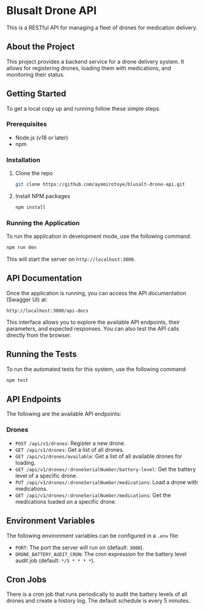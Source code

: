 # Blusalt Drone API

This is a RESTful API for managing a fleet of drones for medication delivery.

## About the Project

This project provides a backend service for a drone delivery system. It allows for registering drones, loading them with medications, and monitoring their status.

## Getting Started

To get a local copy up and running follow these simple steps.

### Prerequisites

* Node.js (v18 or later)
* npm

### Installation

1. Clone the repo
   ```sh
   git clone https://github.com/ayomirotoye/blusalt-drone-api.git
   ```
2. Install NPM packages
   ```sh
   npm install
   ```

### Running the Application

To run the application in development mode, use the following command:

```sh
npm run dev
```

This will start the server on `http://localhost:3000`.

## API Documentation

Once the application is running, you can access the API documentation (Swagger UI) at:

`http://localhost:3000/api-docs`

This interface allows you to explore the available API endpoints, their parameters, and expected responses. You can also test the API calls directly from the browser.

## Running the Tests

To run the automated tests for this system, use the following command:

```sh
npm test
```

## API Endpoints

The following are the available API endpoints:

### Drones

*   `POST /api/v1/drones`: Register a new drone.
*   `GET /api/v1/drones`: Get a list of all drones.
*   `GET /api/v1/drones/available`: Get a list of all available drones for loading.
*   `GET /api/v1/drones/:droneSerialNumber/battery-level`: Get the battery level of a specific drone.
*   `PUT /api/v1/drones/:droneSerialNumber/medications`: Load a drone with medications.
*   `GET /api/v1/drones/:droneSerialNumber/medications`: Get the medications loaded on a specific drone.

## Environment Variables

The following environment variables can be configured in a `.env` file:

*   `PORT`: The port the server will run on (default: `3000`).
*   `DRONE_BATTERY_AUDIT_CRON`: The cron expression for the battery level audit job (default: `*/5 * * * *`).

## Cron Jobs

There is a cron job that runs periodically to audit the battery levels of all drones and create a history log. The default schedule is every 5 minutes.
